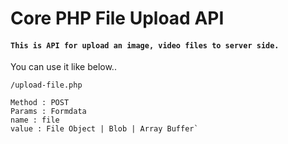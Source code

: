 # Core PHP File Upload API

#### `This is API for upload an image, video files to server side.`

You can use it like below..

`/upload-file.php`

```
Method : POST
Params : Formdata
name : file 
value : File Object | Blob | Array Buffer`

